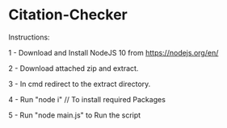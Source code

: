 # Citation-Checker


Instructions:

1 - Download and Install NodeJS 10 from https://nodejs.org/en/

2 - Download attached zip and extract.

3 - In cmd redirect to the extract directory.

4  - Run "node i" // To install required Packages

5  - Run "node main.js"  to Run the script
